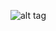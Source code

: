 ![alt tag](https://cloud.githubusercontent.com/assets/11635736/22764002/32468658-ee68-11e6-9144-c9afb23f9c55.jpg)
